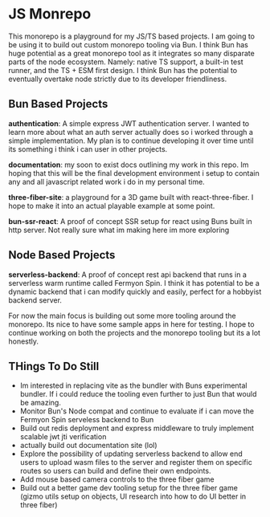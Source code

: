 # JS Monrepo

This monorepo is a playground for my JS/TS based projects. I am going to be using it to build out custom monorepo tooling via Bun. I think Bun has huge potential as a great monorepo tool as it integrates so many disparate parts of the node ecosystem. Namely: native TS support, a built-in test runner, and the TS + ESM first design. I think Bun has the potential to eventually overtake node strictly due to its developer friendliness. 

## Bun Based Projects

**authentication**: A simple express JWT authentication server. I wanted to learn more about what an auth server actually does so i worked through a simple implementation. My plan is to continue developing it over time until its something i think i can user in other projects. 

**documentation**: my soon to exist docs outlining my work in this repo. Im hoping that this will be the final development environment i setup to contain any and all javascript related work i do in my personal time.

**three-fiber-site**: a playground for a 3D game built with react-three-fiber. I hope to make it into an actual playable example at some point.

**bun-ssr-react**: A proof of concept SSR setup for react using Buns built in http server. Not really sure what im making here im more exploring

## Node Based Projects

**serverless-backend**: A proof of concept rest api backend that runs in a serverless warm runtime called Fermyon Spin. I think it has potential to be a dynamic backend that i can modify quickly and easily, perfect for a hobbyist backend server.

For now the main focus is building out some more tooling around the monorepo. Its nice to have some sample apps in here for testing. I hope to continue working on both the projects and the monorepo tooling but its a lot honestly.


## THings To Do Still

- Im interested in replacing vite as the bundler with Buns experimental bundler. If i could reduce the tooling even further to just Bun that would be amazing.
- Monitor Bun's Node compat and continue to evaluate if i can move the Fermyon Spin serveless backend to Bun
- Build out redis deployment and express middleware to truly implement scalable jwt jti verification
- actually build out documentation site (lol)
- Explore the possibility of updating serverless backend to allow end users to upload wasm files to the server and register them on specific routes so users can build and define their own endpoints.
- Add mouse based camera controls to the three fiber game
- Build out a better game dev tooling setup for the three fiber game (gizmo utils setup on objects, UI research into how to do UI better in three fiber)
